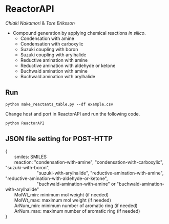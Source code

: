 # ReactorAPI

*Chiaki Nakamori* & *Tore Eriksson*

- Compound generation by applying chemical reactions *in silico*.
  + Condensation with amine
  + Condensation with carboxylic
  + Suzuki coupling with boron
  + Suzuki coupling with arylhalide
  + Reductive amination with amine
  + Reductive amination with aldehyde or ketone
  + Buchwald amination with amine
  + Buchwald amination with arylhalide

## Run
```
python make_reactants_table.py --df example.csv
```
Change host and port in ReactorAPI and run the following code.
```
python ReactorAPI
```

## JSON file setting for POST-HTTP
{  
&emsp;&emsp;smiles: SMILES  
&emsp;&emsp;reaction: "condensation-with-amine", "condensation-with-carboxylic", "suzuki-with-boron",  
&emsp;&emsp;&emsp;&emsp;&emsp;&emsp;&emsp;"suzuki-with-arylhalide", "reductive-amination-with-amine", "reductive-amination-with-aldehyde-or-ketone",  
&emsp;&emsp;&emsp;&emsp;&emsp;&emsp;&emsp;"buchwald-amination-with-amine" or "buchwald-amination-with-arylhalide"  
&emsp;&emsp;MolWt_min: minimum mol weight (if needed)  
&emsp;&emsp;MolWt_max: maximum mol weight (if needed)  
&emsp;&emsp;ArNum_min: minimum number of aromatic ring (if needed)  
&emsp;&emsp;ArNum_max: maximum number of aromatic ring (if needed)  
}
